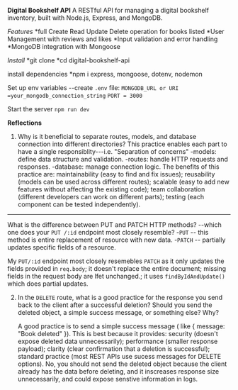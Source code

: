 __Digital Bookshelf API__
A RESTful API for managing a digital bookshelf inventory, built with Node.js, Express, and MongoDB.

_Features_
*full Create Read Update Delete operation for books listed
*User Management with reviews and likes
*Input validation and error handling
*MongoDB integration with Mongoose

_Install_
*git clone <repo url>
*cd digital-bookshelf-api

install dependencies
*npm i express, mongoose, dotenv, nodemon

Set up env variables --create `.env` file:
`MONGODB_URL or URI =your_mongodb_connection_string`
`PORT = 3000`

Start the server
`npm run dev`







__Reflections__
1. Why is it beneficial to separate routes, models, and database connection into different directories?
   This practice enables each part to have a single responsiblity---i.e. "Separation of concerns"
   -models: define data structure and validation.
   -routes: handle HTTP requests and responses.
   -database: manage connection logic.
   The benefits of this practice are: maintainability (easy to find and fix issues); reusability (models can be used across different routes); scalable (easy to
   add new features without affecting the existing code); team collaboration (different developers can work on different parts); testing (each component can be tested independently).

--------------------------------------------------------------------------------------
What is the difference between PUT and PATCH HTTP methods? --which one does your `PUT /:id` endpoint most closely resemble?
 -`PUT` -- this method is entire replacement of resource with new data.
 -`PATCH` -- partially updates specific fields of a resource.

My `PUT/:id` endpoint most closely resemebles `PATCH` as it only updates the fields provided in `req.body`; it doesn't replace the entire document; missing fields in the request body are lfet
unchanged.; it uses `findByIdAndUpdate()` which does partial updates.


2. In the `DELETE` route, what is a good practice for the response you send back to the client after a successful deletion? Should you send the deleted object, a simple success message,
   or something else? Why?

   A good practice is to send a simple success message ( like { message: "Book deleted" }).
   This is best because it provides: security (doesn't expose deleted data unnecessarily); performance (smaller response payload); clarity (clear confirmation that a deletion is successful);
   standard practice (most REST APIs use sucess messages for DELETE options).  No, you should not send the deleted object because the client already has the data before deleting, and it inscreases
   response size unnecessarily, and could expose senstive information in logs. 
   

   

   
